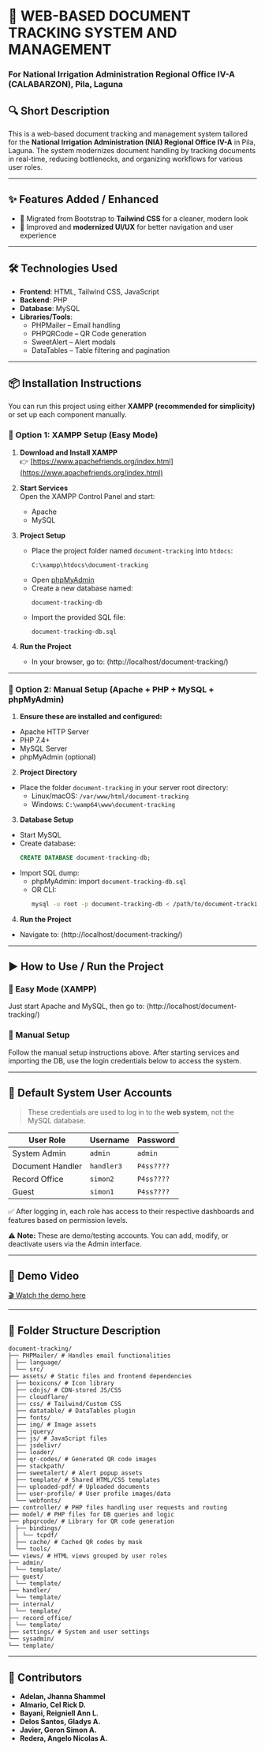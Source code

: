# 📄 WEB-BASED DOCUMENT TRACKING SYSTEM AND MANAGEMENT  
### For National Irrigation Administration Regional Office IV-A (CALABARZON), Pila, Laguna

## 🔍 Short Description
This is a web-based document tracking and management system tailored for the **National Irrigation Administration (NIA) Regional Office IV-A** in Pila, Laguna. The system modernizes document handling by tracking documents in real-time, reducing bottlenecks, and organizing workflows for various user roles.

---

## ✨ Features Added / Enhanced
- 🔄 Migrated from Bootstrap to **Tailwind CSS** for a cleaner, modern look  
- 🎨 Improved and **modernized UI/UX** for better navigation and user experience

---

## 🛠️ Technologies Used
- **Frontend**: HTML, Tailwind CSS, JavaScript  
- **Backend**: PHP  
- **Database**: MySQL  
- **Libraries/Tools**:  
  - PHPMailer – Email handling  
  - PHPQRCode – QR Code generation  
  - SweetAlert – Alert modals  
  - DataTables – Table filtering and pagination

---

## 📦 Installation Instructions
You can run this project using either **XAMPP (recommended for simplicity)** or set up each component manually.

### 🔧 Option 1: XAMPP Setup (Easy Mode)
1. **Download and Install XAMPP**  
   👉 [https://www.apachefriends.org/index.html](https://www.apachefriends.org/index.html)

2. **Start Services**  
   Open the XAMPP Control Panel and start:
   - Apache
   - MySQL

3. **Project Setup**
   - Place the project folder named `document-tracking` into `htdocs`:
     ```
     C:\xampp\htdocs\document-tracking
     ```
   - Open [phpMyAdmin](http://localhost/phpmyadmin)
   - Create a new database named:
     ```
     document-tracking-db
     ```
   - Import the provided SQL file:
     ```
     document-tracking-db.sql
     ```

4. **Run the Project**
   - In your browser, go to: (http://localhost/document-tracking/)

---

### 🧠 Option 2: Manual Setup (Apache + PHP + MySQL + phpMyAdmin)

1. **Ensure these are installed and configured:**
- Apache HTTP Server
- PHP 7.4+
- MySQL Server
- phpMyAdmin (optional)

2. **Project Directory**
- Place the folder `document-tracking` in your server root directory:
  - Linux/macOS: `/var/www/html/document-tracking`
  - Windows: `C:\wamp64\www\document-tracking`

3. **Database Setup**
- Start MySQL
- Create database:
  ```sql
  CREATE DATABASE document-tracking-db;
  ```
- Import SQL dump:
  - phpMyAdmin: import `document-tracking-db.sql`
  - OR CLI:
    ```bash
    mysql -u root -p document-tracking-db < /path/to/document-tracking-db.sql
    ```

4. **Run the Project**
  - Navigate to: (http://localhost/document-tracking/)

---

## ▶️ How to Use / Run the Project
### 🚀 Easy Mode (XAMPP)
Just start Apache and MySQL, then go to: (http://localhost/document-tracking/)

### 🧠 Manual Setup
Follow the manual setup instructions above. After starting services and importing the DB, use the login credentials below to access the system.

---

## 🔐 Default System User Accounts

> These credentials are used to log in to the **web system**, not the MySQL database.

| User Role         | Username   | Password   |
|------------------|------------|------------|
| System Admin      | `admin`    | `admin`    |
| Document Handler  | `handler3` | `P4ss????` |
| Record Office     | `simon2`   | `P4ss????` |
| Guest             | `simon1`   | `P4ss????` |

✅ After logging in, each role has access to their respective dashboards and features based on permission levels.

⚠️ **Note:** These are demo/testing accounts. You can add, modify, or deactivate users via the Admin interface.

---

## 🎥 Demo Video
[🎬 Watch the demo here](https://drive.google.com/file/d/1r5LSeHYg1AEn11REPxOU7F_OD5We-3Ct/view?usp=sharing)

---

## 📁 Folder Structure Description
```
document-tracking/
├── PHPMailer/ # Handles email functionalities
│ ├── language/
│ └── src/
├── assets/ # Static files and frontend dependencies
│ ├── boxicons/ # Icon library
│ ├── cdnjs/ # CDN-stored JS/CSS
│ ├── cloudflare/
│ ├── css/ # Tailwind/Custom CSS
│ ├── datatable/ # DataTables plugin
│ ├── fonts/
│ ├── img/ # Image assets
│ ├── jquery/
│ ├── js/ # JavaScript files
│ ├── jsdelivr/
│ ├── loader/
│ ├── qr-codes/ # Generated QR code images
│ ├── stackpath/
│ ├── sweetalert/ # Alert popup assets
│ ├── template/ # Shared HTML/CSS templates
│ ├── uploaded-pdf/ # Uploaded documents
│ ├── user-profile/ # User profile images/data
│ └── webfonts/
├── controller/ # PHP files handling user requests and routing
├── model/ # PHP files for DB queries and logic
├── phpqrcode/ # Library for QR code generation
│ ├── bindings/
│ │ └── tcpdf/
│ ├── cache/ # Cached QR codes by mask
│ └── tools/
└── views/ # HTML views grouped by user roles
├── admin/
│ └── template/
├── guest/
│ └── template/
├── handler/
│ └── template/
├── internal/
│ └── template/
├── record_office/
│ └── template/
├── settings/ # System and user settings
└── sysadmin/
└── template/
```

---

## 👥 Contributors
- **Adelan, Jhanna Shammel**
- **Almario, Cel Rick D.**
- **Bayani, Reigniell Ann L.**
- **Delos Santos, Gladys A.**
- **Javier, Geron Simon A.**
- **Redera, Angelo Nicolas A.**
